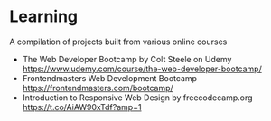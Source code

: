 # Learning
A compilation of projects built from various online courses
- The Web Developer Bootcamp by Colt Steele on Udemy https://www.udemy.com/course/the-web-developer-bootcamp/
- Frontendmasters Web Development Bootcamp https://frontendmasters.com/bootcamp/
- Introduction to Responsive Web Design by freecodecamp.org https://t.co/AiAW90xTdf?amp=1
